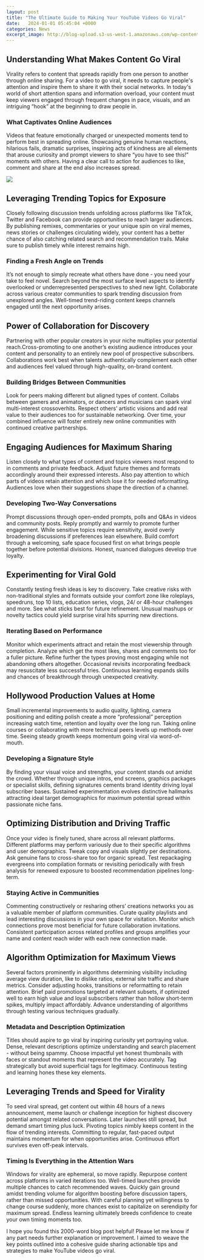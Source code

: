 ```yaml
---
layout: post
title: "The Ultimate Guide to Making Your YouTube Videos Go Viral"
date:   2024-01-01 05:45:04 +0000
categories: News
excerpt_image: http://blog-upload.s3-us-west-1.amazonaws.com/wp-content/uploads/2016/04/11130945/how-to-go-viral-on-youtube.jpg
---
```

## Understanding What Makes Content Go Viral

Virality refers to content that spreads rapidly from one person to another through online sharing. For a video to go viral, it needs to capture people's attention and inspire them to share it with their social networks. In today's world of short attention spans and information overload, your content must keep viewers engaged through frequent changes in pace, visuals, and an intriguing “hook” at the beginning to draw people in. 

### What Captivates Online Audiences

Videos that feature emotionally charged or unexpected moments tend to perform best in spreading online. Showcasing genuine human reactions, hilarious fails, dramatic surprises, inspiring acts of kindness are all elements that arouse curiosity and prompt viewers to share “you have to see this!” moments with others. Having a clear call to action for audiences to like, comment and share at the end also increases spread.


![](http://blog-upload.s3-us-west-1.amazonaws.com/wp-content/uploads/2016/04/11130945/how-to-go-viral-on-youtube.jpg)
## Leveraging Trending Topics for Exposure 

Closely following discussion trends unfolding across platforms like TikTok, Twitter and Facebook can provide opportunities to reach larger audiences. By publishing remixes, commentaries or your unique spin on viral memes, news stories or challenges circulating widely, your content has a better chance of also catching related search and recommendation trails. Make sure to publish timely while interest remains high.

### Finding a Fresh Angle on Trends

It’s not enough to simply recreate what others have done - you need your take to feel novel. Search beyond the most surface level aspects to identify overlooked or underrepresented perspectives to shed new light. Collaborate across various creator communities to spark trending discussion from unexplored angles. Well-timed trend-riding content keeps channels engaged until the next opportunity arises.

## Power of Collaboration for Discovery 

Partnering with other popular creators in your niche multiplies your potential reach.Cross-promoting to one another’s existing audience introduces your content and personality to an entirely new pool of prospective subscribers. Collaborations work best when talents authentically complement each other and audiences feel valued through high-quality, on-brand content.

### Building Bridges Between Communities  

Look for peers making different but aligned types of content. Collabs between gamers and animators, or dancers and musicians can spark viral multi-interest crossoverhits. Respect others’ artistic visions and add real value to their audiences too for sustainable networking. Over time, your combined influence will foster entirely new online communities with continued creative partnerships.

## Engaging Audiences for Maximum Sharing

Listen closely to what types of content and topics viewers most respond to in comments and private feedback. Adjust future themes and formats accordingly around their expressed interests. Also pay attention to which parts of videos retain attention and which lose it for needed reformatting. Audiences love when their suggestions shape the direction of a channel.

### Developing Two-Way Conversations

Prompt discussions through open-ended prompts, polls and Q&As in videos and community posts. Reply promptly and warmly to promote further engagement. While sensitive topics require sensitivity, avoid overly broadening discussions if preferences lean elsewhere. Build comfort through a welcoming, safe space focused first on what brings people together before potential divisions. Honest, nuanced dialogues develop true loyalty. 

## Experimenting for Viral Gold

Constantly testing fresh ideas is key to discovery. Take creative risks with non-traditional styles and formats outside your comfort zone like roleplays, speedruns, top 10 lists, education series, vlogs, 24/ or 48-hour challenges and more. See what sticks best for future refinement. Unusual mashups or novelty tactics could yield surprise viral hits spurring new directions.

### Iterating Based on Performance

Monitor which experiments attract and retain the most viewership through completion. Analyze which get the most likes, shares and comments too for a fuller picture. Refine further the types proving most engaging while not abandoning others altogether. Occasional revisits incorporating feedback may resuscitate less successful tries. Continuous learning expands skills and chances of breakthrough through unexpected creativity.

## Hollywood Production Values at Home 

Small incremental improvements to audio quality, lighting, camera positioning and editing polish create a more “professional” perception increasing watch time, retention and loyalty over the long run. Taking online courses or collaborating with more technical peers levels up methods over time. Seeing steady growth keeps momentum going viral via word-of-mouth.

### Developing a Signature Style

By finding your visual voice and strengths, your content stands out amidst the crowd. Whether through unique intros, end screens, graphics packages or specialist skills, defining signatures cements brand identity driving loyal subscriber bases. Sustained experimentation evolves distinctive hallmarks attracting ideal target demographics for maximum potential spread within passionate niche fans.  

## Optimizing Distribution and Driving Traffic

Once your video is finely tuned, share across all relevant platforms. Different platforms may perform variously due to their specific algorithms and user demographics. Tweak copy and visuals slightly per destinations. Ask genuine fans to cross-share too for organic spread. Test repackaging evergreens into compilation formats or revisiting periodically with fresh analysis for renewed exposure to boosted recommendation pipelines long-term.   

### Staying Active in Communities

Commenting constructively or resharing others’ creations networks you as a valuable member of platform communities. Curate quality playlists and lead interesting discussions in your own space for visitation. Monitor which connections prove most beneficial for future collaboration invitations. Consistent participation across related profiles and groups amplifies your name and content reach wider with each new connection made.

## Algorithm Optimization for Maximum Views 

Several factors prominently in algorithms determining visibility including average view duration, like to dislike ratios, external site traffic and share metrics. Consider adjusting hooks, transitions or reformatting to retain attention. Brief paid promotions targeted at relevant subsets, if optimized well to earn high value and loyal subscribers rather than hollow short-term spikes, multiply impact affordably. Advance understanding of algorithms through testing various techniques gradually. 

### Metadata and Description Optimization

Titles should aspire to go viral by inspiring curiosity yet portraying value. Dense, relevant descriptions optimize understanding and search placement - without being spammy. Choose impactful yet honest thumbnails with faces or standout moments that represent the video accurately. Tag strategically but avoid superficial tags for legitimacy. Continuous testing and learning hones these key elements.

## Leveraging Trends and Speed for Virality

To seed viral spread, get content out within 48 hours of a news announcement, meme launch or challenge inception for highest discovery potential amongst related conversations. Later launches still spread, but demand smart timing plus luck. Pivoting topics nimbly keeps content in the flow of trending interests. Committing to regular, fast-paced output maintains momentum for when opportunities arise. Continuous effort survives even off-peak intervals. 

### Timing Is Everything in the Attention Wars

Windows for virality are ephemeral, so move rapidly. Repurpose content across platforms in varied iterations too. Well-timed launches provide multiple chances to catch recommended waves. Quickly gain ground amidst trending volume for algorithm boosting before discussion tapers, rather than missed opportunities. With careful planning yet willingness to change course suddenly, more chances exist to capitalize on serendipity for maximum spread. Endless learning ultimately breeds confidence to create your own timing moments too.

I hope you found this 2000-word blog post helpful! Please let me know if any part needs further explanation or improvement. I aimed to weave the key points outlined into a cohesive guide sharing actionable tips and strategies to make YouTube videos go viral.